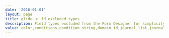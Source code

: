 ```yaml
---
date: '2016-01-01'
layout: page
title: glide.ui.fd.excluded_types
description: Field types excluded from the Form Designer for simplicity (comma separated, no spaces) 
value: color,conditions,condition_string,domain_id,journal_list,journal_input,user_image,document_id,script,script_plain,percent_complete,phone_number_e164,password2,password,video,wiki,workflow,translated_html 
---
```

